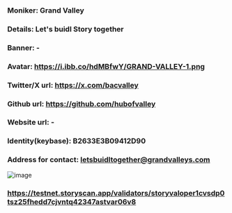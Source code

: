### Moniker: Grand Valley
### Details: Let's buidl Story together
### Banner: -
### Avatar: https://i.ibb.co/hdMBfwY/GRAND-VALLEY-1.png
### Twitter/X url: https://x.com/bacvalley
### Github url: https://github.com/hubofvalley
### Website url: -
### Identity(keybase): B2633E3B09412D90
### Address for contact: letsbuidltogether@grandvalleys.com

![image](https://github.com/user-attachments/assets/1e72d1b8-63cf-49b4-9a57-fdf95a9d7ba1)


### https://testnet.storyscan.app/validators/storyvaloper1cvsdp0tsz25fhedd7cjvntq42347astvar06v8
